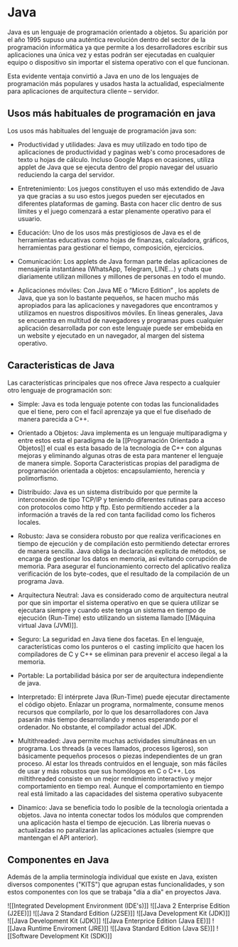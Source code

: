 # Java
Java es un lenguaje de programación orientado a objetos. Su aparición por el año 1995 supuso una auténtica revolución dentro del sector de la programación informática ya que permite a los desarrolladores escribir sus aplicaciones una única vez y estas podrán ser ejecutadas en cualquier equipo o dispositivo sin importar el sistema operativo con el que funcionan.

Esta evidente ventaja convirtió a Java en uno de los lenguajes de programación más populares y usados hasta la actualidad, especialmente para aplicaciones de arquitectura cliente – servidor.

## Usos más habituales de programación en java
Los usos más habituales del lenguaje de programación java son:

- Productividad y utilidades:
Java es muy utilizado en todo tipo de aplicaciones de productividad y paginas web's como procesadores de texto u hojas de cálculo. Incluso Google Maps en ocasiones, utiliza applet de Java que se ejecuta dentro del propio navegar del usuario reduciendo la carga del servidor.

- Entretenimiento:
Los juegos constituyen el uso más extendido de Java ya que gracias a su uso estos juegos pueden ser ejecutados en diferentes plataformas de gaming. Basta con hacer clic dentro de sus límites y el juego comenzará a estar plenamente operativo para el usuario.

- Educación:
Uno de los usos más prestigiosos de Java es el de herramientas educativas como hojas de finanzas, calculadora, gráficos, herramientas para gestionar el tiempo, composición, ejercicios.

- Comunicación:
Los applets de Java forman parte delas aplicaciones de mensajería instantánea (WhatsApp, Telegram, LINE…) y chats que diariamente utilizan millones y millones de personas en todo el mundo.

- Aplicaciones móviles:
Con Java ME o “Micro Edition” , los applets de Java, que ya son lo bastante pequeños, se hacen mucho más apropiados para las aplicaciones y navegadores que encontramos y utilizamos en nuestros dispositivos móviles.
En líneas generales, Java se encuentra en multitud de navegadores y programas pues cualquier aplicación desarrollada por con este lenguaje puede ser embebida en un website y ejecutado en un navegador, al margen del sistema operativo.


## Caracteristicas de Java
Las características principales que nos ofrece Java respecto a cualquier otro lenguaje de programación son:

- Simple:
Java es toda lenguaje potente con todas las funcionalidades que el tiene, pero con el facil aprenzaje ya que el fue diseñado de manera parecida a C++. 

- Orientado a Objetos:
Java implementa es un lenguaje multiparadigma y entre estos esta el paradigma de la  [[Programación Orientado a Objetos]] el cual es esta basado de la tecnologia de C++ con algunas mejoras y eliminando algunas otras de esta para mantener  el lenguaje de manera simple. Soporta Caracteristicas propias del paradigma de programación orientada a objetos: encapsulamiento, herencia y polimorfismo.

- Distribuido:
Java es un sistema distribuido por que permite la interconexión de tipo TCP/IP y teniendo diferentes rutinas para acceso con protocolos como http y ftp. Esto permitiendo acceder a la información a través de la red con tanta facilidad como los ficheros locales.

- Robusto:
Java se considera robusto por que realiza verificaciones en tiempo de ejecución y de compilación esto permitiendo detectar errores de manera sencilla. Java obliga la declaración explícita de métodos, se encarga de gestionar los datos en memoria, asi evitando corrupción de memoria.
Para asegurar el funcionamiento correcto del aplicativo realiza verificación de los byte-codes, que el resultado de la compilación de un programa Java.
	
- Arquitectura Neutral:
Java es considerado como de arquitectura neutral por que sin importar el sistema operativo en que se quiera utilizar se ejecutara siempre y cuando este tenga un sistema en tiempo de ejecución (Run-Time) esto utilizando un sistema llamado [[Máquina virtual Java (JVM)]].

- Seguro:
La seguridad en Java tiene dos facetas. En el lenguaje, características como los punteros o el  casting implícito que hacen los compiladores de C y C++ se eliminan para prevenir el acceso ilegal a la memoria.

- Portable:
La portabilidad básica por ser de arquitectura independiente de java.

- Interpretado:
El intérprete Java (Run-Time) puede ejecutar directamente el código objeto. Enlazar un programa, normalmente, consume menos recursos que compilarlo, por lo que los desarrolladores con Java pasarán más tiempo desarrollando y menos esperando por el ordenador. No obstante, el compilador actual del JDK.

- Multithreaded:
Java permite muchas actividades simultáneas en un programa. Los threads (a veces llamados, procesos ligeros), son básicamente pequeños procesos o piezas independientes de un gran proceso. Al estar los threads contruidos en el lenguaje, son más fáciles de usar y más robustos que sus homólogos en C o C++.
Los miltithreaded consiste en un mejor rendimiento interactivo y mejor comportamiento en tiempo real. Aunque el comportamiento en tiempo real está limitado a las capacidades del sistema operativo subyacente

- Dinamico:
Java se beneficia todo lo posible de la tecnología orientada a objetos. Java no intenta conectar todos los módulos que comprenden una aplicación hasta el tiempo de ejecución. Las librería nuevas o actualizadas no paralizarán las aplicaciones actuales (siempre que mantengan el API anterior).

## Componentes en Java
Además de la amplia terminología individual que existe en Java, existen diversos componentes ("KITS") que agrupan estas funcionalidades, y son estos componentes con los que se trabaja "día a día" en proyectos Java.

![[Integrated Development Environment (IDE's)]]
![[Java 2 Enterprise Edition (J2EE)]]
![[Java 2 Standard Edition (J2SE)]]
![[Java Development Kit (JDK)]]
![[Java Development Kit (JDK)]]
![[Java Enterprice Edition (Java EE)]]
![[Java Runtime Enviroment (JRE)]]
![[Java Standard Edition (Java SE)]]
![[Software Development Kit (SDK)]]